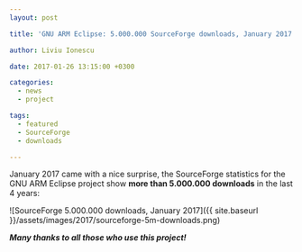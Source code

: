 ```yaml
---
layout: post

title: 'GNU ARM Eclipse: 5.000.000 SourceForge downloads, January 2017'

author: Liviu Ionescu

date: 2017-01-26 13:15:00 +0300

categories:
  - news
  - project

tags:
  - featured
  - SourceForge
  - downloads

---
```


January 2017 came with a nice surprise, the SourceForge statistics for the GNU ARM Eclipse project show **more than 5.000.000 downloads** in the last 4 years:

![SourceForge 5.000.000 downloads, January 2017]({{ site.baseurl }}/assets/images/2017/sourceforge-5m-downloads.png)

_**Many thanks to all those who use this project!**_
